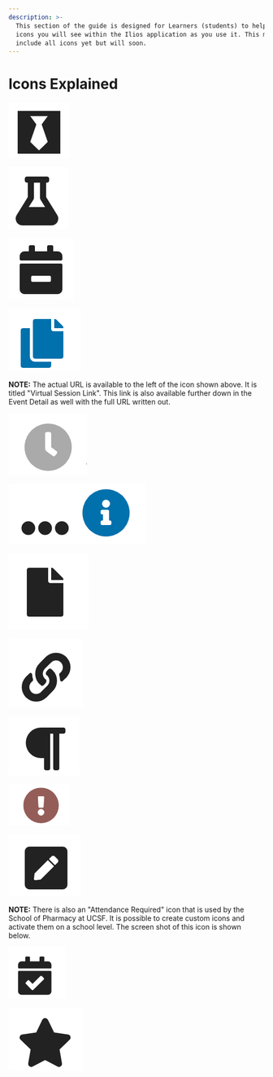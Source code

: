 ```yaml
---
description: >-
  This section of the guide is designed for Learners (students) to help explain
  icons you will see within the Ilios application as you use it. This may not
  include all icons yet but will soon.
---
```


# Icons Explained



![Special Attire Required](../.gitbook/assets/att_req_icon.png)

![Special Equipment Required](../.gitbook/assets/icon2.png)

![Supplemental Curriculum](../.gitbook/assets/icon3.png)

![Copy Virtual Meeting Link to Clipboard](../.gitbook/assets/copy_to_clipboard.png)

**NOTE:** The actual URL is available to the left of the icon shown above. It is titled "Virtual Session Link". This link is also available further down in the Event Detail as well with the full URL written out.

![Learning Material - Not Available Yet](../.gitbook/assets/not_avail_yet.png)

![More Information - click to see](../.gitbook/assets/more_info.png)

![Learning Material - file](../.gitbook/assets/lm_file%20%281%29.png)

![Learning Material - link](../.gitbook/assets/lm_link%20%281%29.png)

![Learning Material - citation](../.gitbook/assets/lm_citation%20%281%29.png)

![Learning Event - recently updated](../.gitbook/assets/recently_updated.png)

![Instructional Notes - for students to see](../.gitbook/assets/inst_notes.png)

**NOTE:** There is also an "Attendance Required" icon that is used by the School of Pharmacy at UCSF. It is possible to create custom icons and activate them on a school level. The screen shot of this icon is shown below.

![Attendance Required](../.gitbook/assets/att_req.png)

![Learning Material - required \(won&apos;t appear if optional\)](../.gitbook/assets/lm_reqd.png)

